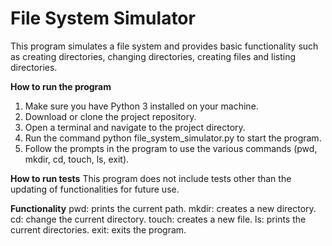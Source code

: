 # File System Simulator
This program simulates a file system and provides basic functionality such as creating directories, changing directories, creating files and listing directories.

**How to run the program**
1. Make sure you have Python 3 installed on your machine.
2. Download or clone the project repository.
3. Open a terminal and navigate to the project directory.
4. Run the command python file_system_simulator.py to start the program.
5. Follow the prompts in the program to use the various commands (pwd, mkdir, cd, touch, ls, exit).

**How to run tests**
This program does not include tests other than the updating of functionalities for future use.

**Functionality**
pwd: prints the current path.
mkdir: creates a new directory.
cd: change the current directory.
touch: creates a new file.
ls: prints the current directories.
exit: exits the program.


